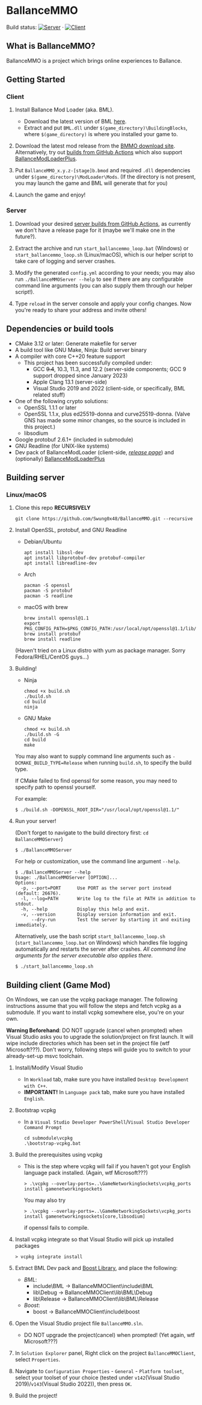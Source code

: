 # BallanceMMO

Build status:
[![Server](https://github.com/Swung0x48/BallanceMMO/actions/workflows/server.yml/badge.svg)](https://github.com/Swung0x48/BallanceMMO/actions/workflows/server.yml)
·
[![Client](https://github.com/Swung0x48/BallanceMMO/actions/workflows/client.yml/badge.svg)](https://github.com/Swung0x48/BallanceMMO/actions/workflows/client.yml)

## What is BallanceMMO?

BallanceMMO is a project which brings online experiences to Ballance.

## Getting Started

### Client

1. Install Ballance Mod Loader (aka. BML).
    - Download the latest version of BML [here](https://github.com/Gamepiaynmo/BallanceModLoader/releases).
    - Extract and put `BML.dll` under `$(game_directory)\BuildingBlocks`, where `$(game_directory)` is where you installed your game to.
2. Download the latest mod release from the [BMMO download site](https://dl.bmmo.bcrc.site). Alternatively, try out [builds from GitHub Actions](https://github.com/Swung0x48/BallanceMMO/actions/workflows/client.yml) which also support [BallanceModLoaderPlus](https://github.com/doyaGu/BallanceModLoaderPlus).

3. Put `BallanceMMO_x.y.z-[stage]b.bmod` and required `.dll` dependencies under `$(game_directory)\ModLoader\Mods`. (If the directory is not present, you may launch the game and BML will generate that for you)

4. Launch the game and enjoy!

### Server

1. Download your desired [server builds from GitHub Actions](https://github.com/Swung0x48/BallanceMMO/actions/workflows/server.yml), as currently we don't have a release page for it (maybe we'll make one in the future?).

2. Extract the archive and run `start_ballancemmo_loop.bat` (Windows) or `start_ballancemmo_loop.sh` (Linux/macOS), which is our helper script to take care of logging and server crashes.

3. Modify the generated `config.yml` according to your needs; you may also run `./BallanceMMOServer --help` to see if there are any configurable command line arguments (you can also supply them through our helper script!).

4. Type `reload` in the server console and apply your config changes. Now you're ready to share your address and invite others!

## Dependencies or build tools

- CMake 3.12 or later: Generate makefile for server
- A build tool like GNU Make, Ninja: Build server binary
- A compiler with core C++20 feature support
  - This project has been successfully compiled under:
    - GCC ~~9.4~~, 10.3, 11.3, and 12.2 (server-side components; GCC 9 support dropped since January 2023)
    - Apple Clang 13.1 (server-side)
    - Visual Studio 2019 and 2022 (client-side, or specifically, BML related stuff)
- One of the following crypto solutions:
  - OpenSSL 1.1.1 or later
  - OpenSSL 1.1.x, plus ed25519-donna and curve25519-donna. (Valve GNS has made some minor changes, so the source is included in this project.)
  - libsodium
- Google protobuf 2.6.1+ (included in submodule)
- GNU Readline (for UNIX-like systems)
- Dev pack of BallanceModLoader (client-side, [*release page*](https://github.com/Gamepiaynmo/BallanceModLoader/releases)) and (optionally) [BallanceModLoaderPlus](https://github.com/doyaGu/BallanceModLoaderPlus)

## Building server

### Linux/macOS

1. Clone this repo __RECURSIVELY__

    ```commandline
    git clone https://github.com/Swung0x48/BallanceMMO.git --recursive
    ```

2. Install OpenSSL, protobuf, and GNU Readline

    - Debian/Ubuntu

        ```commandline
        apt install libssl-dev
        apt install libprotobuf-dev protobuf-compiler
        apt install libreadline-dev
        ```

    - Arch

        ```commandline
        pacman -S openssl
        pacman -S protobuf
        pacman -S readline
        ```

    - macOS with brew

        ```commandline
        brew install openssl@1.1
        export PKG_CONFIG_PATH=$PKG_CONFIG_PATH:/usr/local/opt/openssl@1.1/lib/pkgconfig
        brew install protobuf
        brew install readline
        ```

    (Haven't tried on a Linux distro with yum as package manager. Sorry Fedora/RHEL/CentOS guys...)

3. Building!

    - Ninja

        ```commandline
        chmod +x build.sh
        ./build.sh
        cd build
        ninja
        ```

    - GNU Make

        ```commandline
        chmod +x build.sh
        ./build.sh -G
        cd build
        make
        ```

    You may also want to supply command line arguments such as `-DCMAKE_BUILD_TYPE=Release` when running `build.sh`, to specify the build type.

    If CMake failed to find openssl for some reason, you may need to specify path to openssl yourself.

    For example:

    ```commandline
    $ ./build.sh -DOPENSSL_ROOT_DIR="/usr/local/opt/openssl@1.1/"
    ```

4. Run your server!

    (Don't forget to navigate to the build directory first: `cd BallanceMMOServer`)

    ```commandline
    $ ./BallanceMMOServer
    ```

    For help or customization, use the command line argument `--help`.

    ```commandline
    $ ./BallanceMMOServer --help
    Usage: ./BallanceMMOServer [OPTION]...
    Options:
      -p, --port=PORT      Use PORT as the server port instead (default: 26676).
      -l, --log=PATH       Write log to the file at PATH in addition to stdout.
      -h, --help           Display this help and exit.
      -v, --version        Display version information and exit.
          --dry-run        Test the server by starting it and exiting immediately.
    ```

    Alternatively, use the bash script `start_ballancemmo_loop.sh` (`start_ballancemmo_loop.bat` on Windows) which handles file logging automatically and restarts the server after crashes. *All command line arguments for the server executable also applies there.*

    ```commandline
    $ ./start_ballancemmo_loop.sh
    ```

## Building client (Game Mod)

On Windows, we can use the vcpkg package manager. The following instructions assume that you will follow the steps and fetch vcpkg as a submodule. If you want to install vcpkg somewhere else, you're on your own.

__Warning Beforehand__: DO NOT upgrade (cancel when prompted) when Visual Studio asks you to upgrade the solution/project on first launch. It will wipe include directories which has been set in the project file (wtf Microsoft???). Don't worry, following steps will guide you to switch to your already-set-up msvc toolchain.

1. Install/Modify Visual Studio
    - In `Workload` tab, make sure you have installed `Desktop Development with C++`.
    - __IMPORTANT!__ In `Language pack` tab, make sure you have installed `English`.

2. Bootstrap vcpkg
    - In a `Visual Studio Developer PowerShell`/`Visual Studio Developer Command Prompt`

        ```commandline
        cd submodule\vcpkg
        .\bootstrap-vcpkg.bat
        ```

3. Build the prerequisites using vcpkg

    - This is the step where vcpkg will fail if you haven't got your English language pack installed. (Again, wtf Microsoft???)

        ```commandline
        > .\vcpkg --overlay-ports=..\GameNetworkingSockets\vcpkg_ports install gamenetworkingsockets
        ```

        You may also try

        ```commandline
        > .\vcpkg --overlay-ports=..\GameNetworkingSockets\vcpkg_ports install gamenetworkingsockets[core,libsodium]
        ```

        if openssl fails to compile.

4. Install vcpkg integrate so that Visual Studio will pick up installed packages

    ```commandline
    > vcpkg integrate install
    ```

5. Extract BML Dev pack and [Boost Library](https://www.boost.org/users/download/), and place the following:
    - *BML*:
        - include\BML -> BallanceMMOClient\include\BML
        - lib\Debug -> BallanceMMOClient\lib\BML\Debug
        - lib\Release -> BallanceMMOClient\lib\BML\Release
    - *Boost*:
        - boost -> BallanceMMOClient\include\boost

6. Open the Visual Studio project file `BallanceMMO.sln`.
    - DO NOT upgrade the project(cancel) when prompted! (Yet again, wtf Microsoft???)

7. In `Solution Explorer` panel, Right click on the project `BallanceMMOClient`, select `Properties`.

8. Navigate to `Configuration Properties` - `General` - `Platform toolset`, select your toolset of your choice (tested under `v142`(Visual Studio 2019)/`v143`(Visual Studio 2022)), then press `OK`.

9. Build the project!
